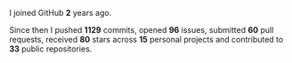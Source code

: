 I joined GitHub **2** years ago.

Since then I pushed **1129** commits, opened **96** issues, submitted **60** pull requests, received **80** stars across **15** personal projects and contributed to **33** public repositories.
